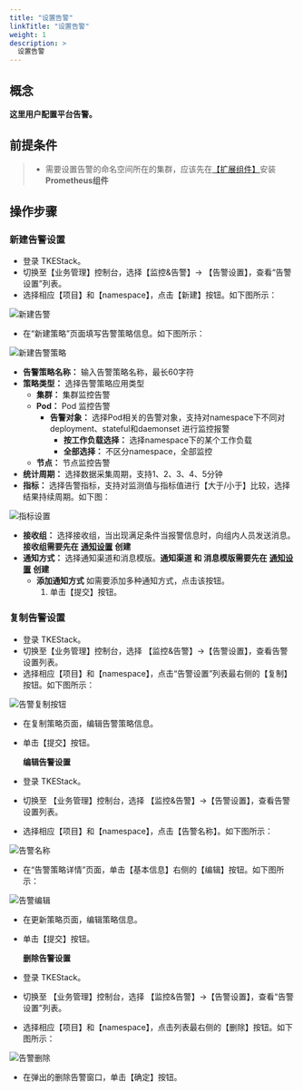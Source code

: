 ```yaml
---
title: "设置告警"
linkTitle: "设置告警"
weight: 1
description: >
  设置告警
---
```


## 概念

**这里用户配置平台告警。**

## 前提条件

> * 需要设置告警的命名空间所在的集群，应该先在[【扩展组件】](../../../platform-console/addon-mgmt/)安装**Prometheus组件**

## 操作步骤

### 新建告警设置

* 登录 TKEStack。
* 切换至【业务管理】控制台，选择【监控&告警】-&gt; 【告警设置】，查看“告警设置”列表。
* 选择相应【项目】和【namespace】，点击【新建】按钮。如下图所示：

![&#x65B0;&#x5EFA;&#x544A;&#x8B66;](../../../../../images/新建告警.png)

* 在“新建策略”页面填写告警策略信息。如下图所示：

![&#x65B0;&#x5EFA;&#x544A;&#x8B66;&#x7B56;&#x7565;](../../../../../images/新建告警策略-1.png)

* **告警策略名称：** 输入告警策略名称，最长60字符
* **策略类型：** 选择告警策略应用类型
  * **集群：** 集群监控告警
  * **Pod：** Pod 监控告警
    * **告警对象：** 选择Pod相关的告警对象，支持对namespace下不同对deployment、stateful和daemonset 进行监控报警
      * **按工作负载选择：** 选择namespace下的某个工作负载
      * **全部选择：** 不区分namespace，全部监控
  * **节点：** 节点监控告警
* **统计周期：** 选择数据采集周期，支持1、2、3、4、5分钟
* **指标：** 选择告警指标，支持对监测值与指标值进行【大于/小于】比较，选择结果持续周期。如下图：

![&#x6307;&#x6807;&#x8BBE;&#x7F6E;](../../../../../images/指标设置.png)

* **接收组：** 选择接收组，当出现满足条件当报警信息时，向组内人员发送消息。**接收组需要先在** [**通知设置**](../alerts#通知设置) **创建**
* **通知方式：** 选择通知渠道和消息模版。**通知渠道 和 消息模版需要先在** [**通知设置**](../alerts#通知设置) **创建**
  * **添加通知方式** 如需要添加多种通知方式，点击该按钮。
    1. 单击【提交】按钮。

### 复制告警设置

* 登录 TKEStack。
* 切换至【业务管理】控制台，选择 【监控&告警】-&gt;【告警设置】，查看告警设置列表。
* 选择相应【项目】和【namespace】，点击“告警设置”列表最右侧的【复制】按钮。如下图所示：

![&#x544A;&#x8B66;&#x590D;&#x5236;&#x6309;&#x94AE;](../../../../../images/告警复制按钮-1.png)

* 在复制策略页面，编辑告警策略信息。
* 单击【提交】按钮。

  **编辑告警设置**

* 登录 TKEStack。
* 切换至 【业务管理】控制台，选择 【监控&告警】-&gt;【告警设置】，查看告警设置列表。
* 选择相应【项目】和【namespace】，点击【告警名称】。如下图所示：

![&#x544A;&#x8B66;&#x540D;&#x79F0;](../../../../../images/告警名称-1.png)

* 在“告警策略详情”页面，单击【基本信息】右侧的【编辑】按钮。如下图所示：

![&#x544A;&#x8B66;&#x7F16;&#x8F91;](../../../../../images/告警编辑-1.png)

* 在更新策略页面，编辑策略信息。
* 单击【提交】按钮。

  **删除告警设置**

* 登录 TKEStack。
* 切换至 【业务管理】控制台，选择 【监控&告警】-&gt;【告警设置】，查看“告警设置”列表。
* 选择相应【项目】和【namespace】，点击列表最右侧的【删除】按钮。如下图所示：

![&#x544A;&#x8B66;&#x5220;&#x9664;](../../../../../images/告警删除-1.png)

* 在弹出的删除告警窗口，单击【确定】按钮。

